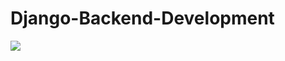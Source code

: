 # Django-Backend-Development
![](https://github.com/manishkumar632/Django-Backend-Development/blob/main/design.svg)
